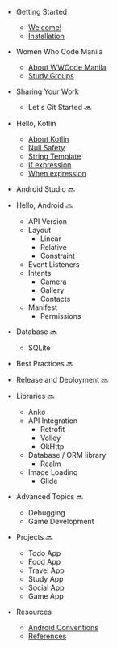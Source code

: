 - Getting Started
  - [Welcome!](README.md)
  - [Installation](getting_started/install_tools.md)

- Women Who Code Manila
  - [About WWCode Manila](wwcodemanila/about.md)
  - [Study Groups](wwcodemanila/study_groups.md)

- Sharing Your Work
  - Let's Git Started :soon:

- Hello, Kotlin
  - [About Kotlin](kotlin/about_kotlin.md)
  - [Null Safety](kotlin/null_safety.md)
  - [String Template](kotlin/string_template.md)
  - [If expression](kotlin/if_expression.md)
  - [When expression](kotlin/when_expression.md)

- Android Studio :soon:

- Hello, Android :soon:
  - API Version
  - Layout
    - Linear
    - Relative
    - Constraint
  - Event Listeners
  - Intents
    - Camera
    - Gallery
    - Contacts
  - Manifest
    - Permissions

- Database :soon:
  - SQLite

- Best Practices :soon:

- Release and Deployment :soon:

- Libraries :soon:
  - Anko
  - API Integration
    - Retrofit
    - Volley
    - OkHttp
  - Database / ORM library
    - Realm
  - Image Loading
    - Glide

- Advanced Topics :soon:
  - Debugging
  - Game Development

- Projects :soon:
  - Todo App
  - Food App
  - Travel App
  - Study App
  - Social App
  - Game App

- Resources
  - [Android Conventions](resources/android_conventions.md)
  - [References](resources/references.md)
